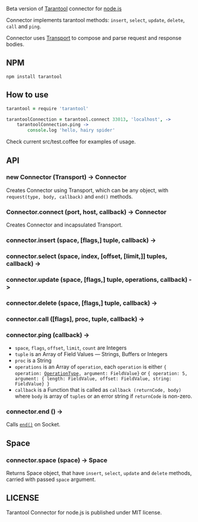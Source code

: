 Beta version of [Tarantool](http://tarantool.org) connector for [node.js](http://nodejs.org)

Connector implements tarantool methods: `insert`, `select`, `update`, `delete`, `call` and `ping`.

Connector uses [Transport](https://github.com/devgru/node-tarantool-transport) to compose and parse request and response bodies.

NPM
---

```shell
npm install tarantool
```

How to use
----------


```coffee
tarantool = require 'tarantool'

tarantoolConnection = tarantool.connect 33013, 'localhost', ->
    tarantoolConnection.ping ->
        console.log 'hello, hairy spider'
```

Check current src/test.coffee for examples of usage.

API
---

### new Connector (Transport) -> Connector

Creates Connector using Transport, which can be any object, with `request(type, body, callback)` and `end()` methods.

### Connector.connect (port, host, callback) -> Connector

Creates Connector and incapsulated Transport.

### connector.insert (space, [flags,] tuple, callback) ->
### connector.select (space, index, [offset, [limit,]] tuples, callback) ->
### connector.update (space, [flags,] tuple, operations, callback) ->
### connector.delete (space, [flags,] tuple, callback) ->
### connector.call ([flags], proc, tuple, callback) ->
### connector.ping (callback) ->

- `space`, `flags`, `offset`, `limit`, `count` are Integers
- `tuple` is an Array of Field Values — Strings, Buffers or Integers
- `proc` is a String
- `operations` is an Array of `operation`, each `operation` is either `{ operation: `[`OperationType`](https://github.com/mailru/tarantool/blob/master/doc/box-protocol.txt#L273)`, argument: FieldValue}` or `{ operation: 5, argument: { length: FieldValue, offset: FieldValue, string: FieldValue} }`
- `callback` is a Function that is called as `callback (returnCode, body)` where `body` is array of `tuples` or an error string if `returnCode` is non-zero.

### connector.end () ->

Calls [`end()`](http://nodejs.org/api/net.html#net_socket_end_data_encoding) on Socket.

Space
-----

### connector.space (space) -> Space

Returns Space object, that have `insert`, `select`, `update` and `delete` methods, carried with passed `space` argument.


LICENSE
-------

Tarantool Connector for node.js is published under MIT license.
